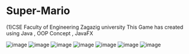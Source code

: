 # Super-Mario
(1)CSE Faculty of Engineering Zagazig university
This Game has created using Java , OOP Concept , JavaFX

![image](https://github.com/AhmedHamed408/Super-Mario/assets/128772653/cc45bab2-818d-4fd7-bc44-e316782b71ab)
![image](https://github.com/AhmedHamed408/Super-Mario/assets/128772653/fe3383ed-98c2-4623-a902-9d3d4d5cbced)
![image](https://github.com/AhmedHamed408/Super-Mario/assets/128772653/58b8c730-64f2-4372-9b91-433781e32300)
![image](https://github.com/AhmedHamed408/Super-Mario/assets/128772653/45a7611d-03aa-4ebb-8ac9-97e71741c080)
![image](https://github.com/AhmedHamed408/Super-Mario/assets/128772653/bec0acee-5179-4cce-9528-1dc7aeda0fb6)
![image](https://github.com/AhmedHamed408/Super-Mario/assets/128772653/a3db51e1-6e10-4c2c-a7e5-a7bb3da9f3a8)
![image](https://github.com/AhmedHamed408/Super-Mario/assets/128772653/f02c90b2-4863-4c71-a8ab-aa3a429e99a0)
